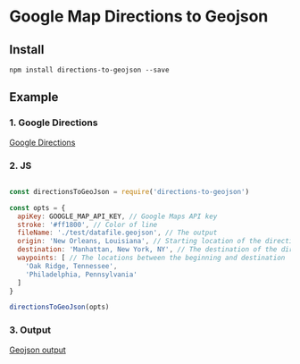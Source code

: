 # Google Map Directions to Geojson

## Install

```
npm install directions-to-geojson --save
```

## Example

### 1. Google Directions
[Google Directions](https://www.google.com/maps/dir/New+Orleans,+LA/Oak+Ridge,+TN/Philadelphia,+PA/Manhattan,+New+York,+NY/@35.0344759,-91.0110439,5z/data=!3m1!4b1!4m26!4m25!1m5!1m1!1s0x8620a454b2118265:0xdb065be85e22d3b4!2m2!1d-90.0715323!2d29.9510658!1m5!1m1!1s0x885c33471cc810df:0x5bca4633ef1072b7!2m2!1d-84.2696449!2d36.0103561!1m5!1m1!1s0x89c6b7d8d4b54beb:0x89f514d88c3e58c1!2m2!1d-75.1652215!2d39.9525839!1m5!1m1!1s0x89c2588f046ee661:0xa0b3281fcecc08c!2m2!1d-73.9712488!2d40.7830603!3e0)

### 2. JS

```js

const directionsToGeoJson = require('directions-to-geojson')

const opts = {
  apiKey: GOOGLE_MAP_API_KEY, // Google Maps API key
  stroke: '#ff1800', // Color of line
  fileName: './test/datafile.geojson', // The output
  origin: 'New Orleans, Louisiana', // Starting location of the directions
  destination: 'Manhattan, New York, NY', // The destination of the directions
  waypoints: [ // The locations between the beginning and destination
    'Oak Ridge, Tennessee',
    'Philadelphia, Pennsylvania'
  ]
}

directionsToGeoJson(opts)
```

### 3. Output

[Geojson output](https://gist.github.com/ianrose/c853130e21e58bbd90ea9f42fd54569b)

